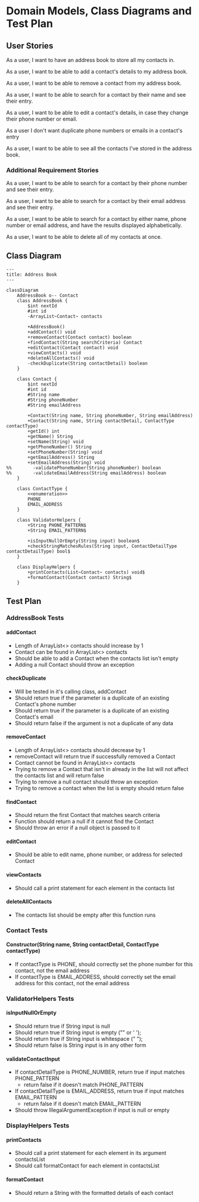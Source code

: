# Domain Models, Class Diagrams and Test Plan

## User Stories
As a user, I want to have an address book to store all my contacts in.

As a user, I want to be able to add a contact's details to my address book.

As a user, I want to be able to remove a contact from my address book.

As a user, I want to be able to search for a contact by their name and see their entry.

As a user, I want to be able to edit a contact's details, in case they change their phone number or email.

As a user I don't want duplicate phone numbers or emails in a contact's entry

As a user, I want to be able to see all the contacts I've stored in the address book.

### Additional Requirement Stories

As a user, I want to be able to search for a contact by their phone number and see their entry.

As a user, I want to be able to search for a contact by their email address and see their entry.

As a user, I want to be able to search for a contact by either name, phone number or email address, and have the results displayed alphabetically.

As a user, I want to be able to delete all of my contacts at once.

## Class Diagram

```mermaid
---
title: Address Book
---

classDiagram
    AddressBook o-- Contact
    class AddressBook {
        $int nextId
        #int id
        -ArrayList~Contact~ contacts
        
        +AddressBook()
        +addContact() void
        +removeContact(Contact contact) boolean
        +findContact(String searchCriteria) Contact
        +editContact(Contact contact) void
        +viewContacts() void
        +deleteAllContacts() void
        -checkDuplicate(String contactDetail) boolean
    }
    
    class Contact {
        $int nextId
        #int id
        #String name
        #String phoneNumber
        #String emailAddress
        
        +Contact(String name, String phoneNumber, String emailAddress)
        +Contact(String name, String contactDetail, ContactType contactType)
        +getId() int
        +getName() String
        +setName(String) void
        +getPhoneNumber() String
        +setPhoneNumber(String) void
        +getEmailAddress() String
        +setEmailAddress(String) void
%%        -validatePhoneNumber(String phoneNumber) boolean
%%        -validateEmailAddress(String emailAddress) boolean
    }
    
    class ContactType {
        <<enumeration>>
        PHONE
        EMAIL_ADDRESS
    }
    
    class ValidatorHelpers {
        +String PHONE_PATTERN$
        +String EMAIL_PATTERN$
        
        +isInputNullOrEmpty(String input) boolean$
        +checkStringMatchesRules(String input, ContactDetailType contactDetailType) bool$
    }
    
    class DisplayHelpers {
        +printContacts(List~Contact~ contacts) void$
        +formatContact(Contact contact) String$
    }
```

## Test Plan

### AddressBook Tests

#### addContact
* Length of ArrayList<> contacts should increase by 1
* Contact can be found in ArrayList<> contacts
* Should be able to add a Contact when the contacts list isn't empty
* Adding a null Contact should throw an exception

#### checkDuplicate
+ Will be tested in it's calling class, addContact
+ Should return true if the parameter is a duplicate of an existing Contact's phone number
+ Should return true if the parameter is a duplicate of an existing Contact's email
+ Should return false if the argument is not a duplicate of any data

#### removeContact
+ Length of ArrayList<> contacts should decrease by 1
+ removeContact will return true if successfully removed a Contact
+ Contact cannot be found in ArrayList<> contacts
+ Trying to remove a Contact that isn't in already in the list will not affect the contacts list and will return false
+ Trying to remove a null contact should throw an exception
+ Trying to remove a contact when the list is empty should return false

#### findContact
+ Should return the first Contact that matches search criteria
+ Function should return a null if it cannot find the Contact
+ Should throw an error if a null object is passed to it

#### editContact
+ Should be able to edit name, phone number, or address for selected Contact

#### viewContacts
+ Should call a print statement for each element in the contacts list

#### deleteAllContacts
+ The contacts list should be empty after this function runs

### Contact Tests

#### Constructor(String name, String contactDetail, ContactType contactType)
+ If contactType is PHONE, should correctly set the phone number for this contact, not the email address
+ If contactType is EMAIL_ADDRESS, should correctly set the email address for this contact, not the email address

[//]: # (#### validatePhoneNumber)

[//]: # (+ As it's a private function, it should be tested when called in the constructor)

[//]: # (+ Should throw an exception if it cannot validate the number)

[//]: # (+ The phone number must match a set pattern &#40;i.e. 11 numbers only&#41;)

[//]: # ()
[//]: # (#### validateEmailAddress)

[//]: # (+ As it's a private function, will be tested when called in the constructor)

[//]: # (+ Should throw an exception if it cannot validate the number)

[//]: # (+ The email address must match a set pattern &#40;must contain '@[domain]'&#41;)

### ValidatorHelpers Tests

#### isInputNullOrEmpty
+ Should return true if String input is null
+ Should return true if String input is empty ("" or ' ');
+ Should return true if String input is whitespace (" ");
+ Should return false is String input is in any other form

#### validateContactInput
+ If contactDetailType is PHONE_NUMBER, return true if input matches PHONE_PATTERN
  + return false if it doesn't match PHONE_PATTERN
+ If contactDetailType is EMAIL_ADDRESS, return true if input matches EMAIL_PATTERN
  + return false if it doesn't match EMAIL_PATTERN
+ Should throw IllegalArgumentException if input is null or empty

### DisplayHelpers Tests

#### printContacts
+ Should call a print statement for each element in its argument contactsList
+ Should call formatContact for each element in contactsList

#### formatContact
+ Should return a String with the formatted details of each contact